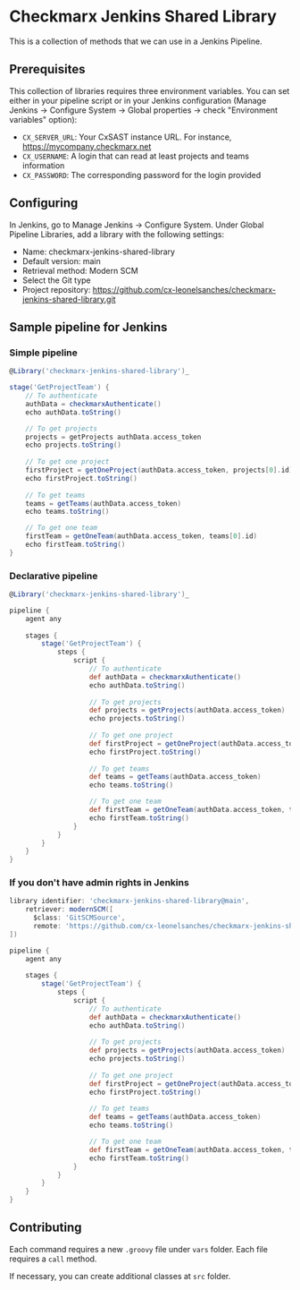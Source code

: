# Checkmarx Jenkins Shared Library

This is a collection of methods that we can use in a Jenkins Pipeline.

## Prerequisites

This collection of libraries requires three environment variables. You can set either in your pipeline script or in your Jenkins configuration (Manage Jenkins → Configure System → Global properties → check "Environment variables" option):

- `CX_SERVER_URL`: Your CxSAST instance URL. For instance, https://mycompany.checkmarx.net
- `CX_USERNAME`: A login that can read at least projects and teams information
- `CX_PASSWORD`: The corresponding password for the login provided

## Configuring

In Jenkins, go to Manage Jenkins → Configure System. Under Global Pipeline Libraries, add a library with the following settings:

- Name: checkmarx-jenkins-shared-library
- Default version: main
- Retrieval method: Modern SCM
- Select the Git type
- Project repository: https://github.com/cx-leonelsanches/checkmarx-jenkins-shared-library.git

## Sample pipeline for Jenkins

### Simple pipeline

```Groovy
@Library('checkmarx-jenkins-shared-library')_

stage('GetProjectTeam') {
    // To authenticate
    authData = checkmarxAuthenticate()
    echo authData.toString()

    // To get projects
    projects = getProjects authData.access_token
    echo projects.toString()
                    
    // To get one project
    firstProject = getOneProject(authData.access_token, projects[0].id)
    echo firstProject.toString()
                    
    // To get teams
    teams = getTeams(authData.access_token)
    echo teams.toString()

    // To get one team
    firstTeam = getOneTeam(authData.access_token, teams[0].id)
    echo firstTeam.toString()
}
```

### Declarative pipeline

```Groovy
@Library('checkmarx-jenkins-shared-library')_

pipeline {
    agent any
    
    stages {
        stage('GetProjectTeam') {
            steps {
                script {
                    // To authenticate
                    def authData = checkmarxAuthenticate()
                    echo authData.toString()
                    
                    // To get projects
                    def projects = getProjects(authData.access_token)
                    echo projects.toString()
                    
                    // To get one project
                    def firstProject = getOneProject(authData.access_token, projects[0].id)
                    echo firstProject.toString()
                    
                    // To get teams
                    def teams = getTeams(authData.access_token)
                    echo teams.toString()

                    // To get one team
                    def firstTeam = getOneTeam(authData.access_token, teams[0].id)
                    echo firstTeam.toString()
                }
            }
        }
    }
}
```

### If you don't have admin rights in Jenkins

```Groovy
library identifier: 'checkmarx-jenkins-shared-library@main',
    retriever: modernSCM([
      $class: 'GitSCMSource',
      remote: 'https://github.com/cx-leonelsanches/checkmarx-jenkins-shared-library.git'
])

pipeline {
    agent any
    
    stages {
        stage('GetProjectTeam') {
            steps {
                script {
                    // To authenticate
                    def authData = checkmarxAuthenticate()
                    echo authData.toString()
                    
                    // To get projects
                    def projects = getProjects(authData.access_token)
                    echo projects.toString()
                    
                    // To get one project
                    def firstProject = getOneProject(authData.access_token, projects[0].id)
                    echo firstProject.toString()
                    
                    // To get teams
                    def teams = getTeams(authData.access_token)
                    echo teams.toString()

                    // To get one team
                    def firstTeam = getOneTeam(authData.access_token, teams[0].id)
                    echo firstTeam.toString()
                }
            }
        }
    }
}
```

## Contributing

Each command requires a new `.groovy` file under `vars` folder. Each file requires a `call` method. 

If necessary, you can create additional classes at `src` folder.